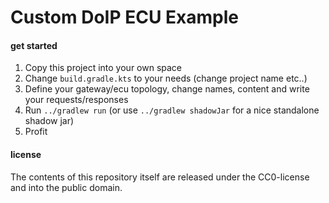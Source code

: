 # Custom DoIP ECU Example

#### get started

1. Copy this project into your own space
2. Change `build.gradle.kts` to your needs (change project name etc..)
3. Define your gateway/ecu topology, change names, content and write your requests/responses
4. Run `../gradlew run` (or use `../gradlew shadowJar` for a nice standalone shadow jar)
5. Profit


#### license

The contents of this repository itself are released under the CC0-license and into the public domain.
